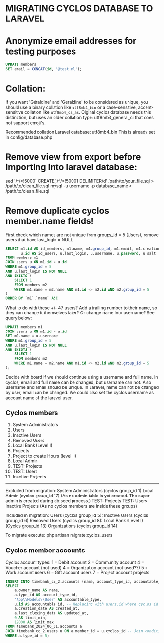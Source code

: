 # MIGRATING CYCLOS DATABASE TO LARAVEL


# Anonymize email addresses for testing purposes

```sql
UPDATE members
SET email = CONCAT(id, '@test.nl');
```


# Collation:
If you want 'Géraldine' and 'Geraldine' to be considered as unique, you should use a binary collation like `utf8mb4_bin` or a case-sensitive, accent-sensitive collation like `utf8mb4_cs_as`.
Oiginal cyclos database needs this distinction, but uses an older collation type: utf8mb3_general_ci
that does not support emoji's.

Recommended collation Laravel database:
utf8mb4_bin
This is already set in config/database.php


# Remove view from export before importing into laravel database:
sed '/^\/\*!50001 CREATE/,/^\/\*!50001 DELIMITER/d' /path/to/your_file.sql > /path/to/clean_file.sql
mysql -u username -p database_name < /path/to/clean_file.sql


# Remove duplicate cyclos member.name fields!
First check which names are not unique from groups_id  = 5 (Users), remove users that have last_login = NULL

```sql
SELECT m1.id AS id_members, m1.name, m1.group_id, m1.email, m1.creation_date, m1.member_activation_date, m1.hide_email,
       u.id AS id_users, u.last_login, u.username, u.password, u.salt
FROM members m1
JOIN users u ON m1.id = u.id
WHERE m1.group_id = 5
AND u.last_login IS NOT NULL
AND EXISTS (
    SELECT 1
    FROM members m2
    WHERE m1.name = m2.name AND m1.id <> m2.id AND m2.group_id = 5
)
ORDER BY `m1`.`name` ASC
```


What to do with these +/- 47 users? Add a trailing number to their name, so they can change it themselves later? Or change name into username?  See query below:
```sql
UPDATE members m1
JOIN users u ON m1.id = u.id
SET m1.name = u.username
WHERE m1.group_id = 5
AND u.last_login IS NOT NULL
AND EXISTS (
    SELECT 1
    FROM members m2
    WHERE m1.name = m2.name AND m1.id <> m2.id AND m2.group_id = 5
);
```
Decide with board if we should continue using a username and full name. In cyclos, email and full name can be changed, but username can not. Also username and email should be unique. In Laravel, name can not  be changed by user, email can be changed. We could also set the cyclos username as account name of the laravel user.

## Cyclos members

1. System Administrators
5. Users
6. Inactive Users
8. Removed Users
13. Local Bank (Level I)
14. Projects
15. Project to create Hours (level II) 
17. Local Admin
18. TEST: Projects
22. TEST: Users
27. Inactive Projects

---
Excluded from  migration:
System Administrators (cyclos group_id 1)
Local Admin (cyclos group_id 17)
(As no admin table is yet created. The super-admin is created during db:seed process.)
TEST: Projects
TEST: Users
Inactive Projects 
(As no cyclos members are inside these groups)

Included in migration:
Users (cyclos group_id 5):
Inactive Users (cyclos group_id 6)
Removed Users (cyclos group_id 8):
Local Bank (Level I) (Cyclos group_id 13)
Organizations (cyclos group_id 14)

To migrate execute:
php artisan migrate:cyclos_users


## Cyclos member accounts
Cyclos account types:
1 = Debit account
2 = Community account
4 = Voucher account (not used)
4 = Organization account (not used??)
5 = Work account users
6 = Gift account users
7 = Project account projects


```sql
INSERT INTO timebank_cc_2.accounts (name, account_type_id, accountable_type, accountable_id, created_at, updated_at, limit_min, limit_max)
SELECT
    a.owner_name AS name,
    a.type_id AS account_type_id,
    'App\\Models\\User' AS accountable_type,
    u.id AS accountable_id, -- Replacing with users.id where cyclos_id matches
    a.creation_date AS created_at,
    a.last_closing_date AS updated_at,
    0 AS limit_min,
    12000 AS limit_max
FROM timebank_2024_06_11.accounts a
JOIN timebank_cc_2.users u ON a.member_id = u.cyclos_id -- Join condition
WHERE a.type_id = 5;
```


